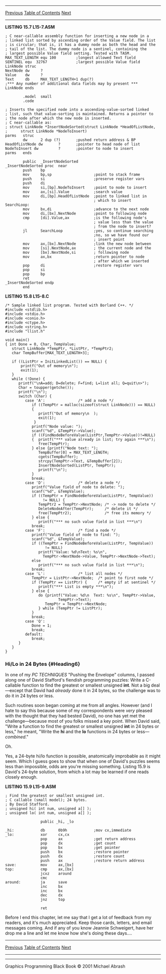   ------------------------ --------------------------------- --------------------
  [Previous](15-03.html)   [Table of Contents](index.html)   [Next](16-01.html)
  ------------------------ --------------------------------- --------------------

**LISTING 15.7 L15-7.ASM**

    ; C near-callable assembly function for inserting a new node in a
    ; linked list sorted by ascending order of the Value field. The list
    ; is circular; that is, it has a dummy node as both the head and the
    ; tail of the list. The dummy node is a sentinel, containing the
    ; largest possible Value field setting. Tested with TASM.
    MAX_TEXT_LENGTH equ 100         ;longest allowed Text field
    SENTINEL equ  32767             ;largest possible Value field
    LinkNode struc
    NextNode dw     ?
    Value    dw     ?
    Text     db     MAX_TEXT_LENGTH+1 dup(?)
    ;*** Any number of additional data fields may by present ***
    LinkNode ends

            .model  small
            .code

    ; Inserts the specified node into a ascending-value-sorted linked
    ; list, such that value-sorting is maintained. Returns a pointer to
    ; the node after which the new node is inserted.
    ; C near-callable as:
    ; struct LinkNode *InsertNodeSorted(struct LinkNode *HeadOfListNode,
    ;      struct LinkNode *NodeToInsert)
    parms   struc
            dw      2 dup (?)       ;pushed return address & BP
    HeadOfListNode dw       ?       ;pointer to head node of list
    NodeToInsert dw         ?       ;pointer to node to insert
    parms   ends

            public  _InsertNodeSorted
    _InsertNodeSorted proc  near
            push    bp
            mov     bp,sp                   ;point to stack frame
            push    si                      ;preserve register vars
            push    di
            mov     si,[bp].NodeToInsert    ;point to node to insert
            mov     ax,[si].Value           ;search value
            mov     di,[bp].HeadOfListNode  ;point to linked list in
                                            ; which to insert
    SearchLoop:
            mov     bx,di                   ;advance to the next node
            mov     di,[bx].NextNode        ;point to following node
            cmp     [di].Value,ax           ;is the following node's
                                            ; value less than the value
                                            ; from the node to insert?
            jl      SearchLoop              ;yes, so continue searching
                                            ;no, so we have found our
                                            ; insert point
            mov     ax,[bx].NextNode        ;link the new node between
            mov     [si].NextNode,ax        ; the current node and the
            mov     [bx].NextNode,si        ; following node
            mov     ax,bx                   ;return pointer to node
                                            ; after which we inserted
            pop     di                      ;restore register vars
            pop     si
            pop     bp
            ret
    _InsertNodeSorted endp
            end

**LISTING 15.8 L15-8.C**

    /* Sample linked list program. Tested with Borland C++. */
    #include <stdlib.h>
    #include <stdio.h>
    #include <conio.h>
    #include <ctype.h>
    #include <string.h>
    #include "llist.h"

    void main()
    { int Done = 0, Char, TempValue;
       struct LinkNode *TempPtr, *ListPtr, *TempPtr2;
       char TempBuffer[MAX_TEXT_LENGTH+3];

       if ((ListPtr = InitLinkedList()) == NULL) {
           printf("Out of memory\n");
           exit(1);
       }
       while (!Done) {
          printf("\nA=add; D=delete; F=find; L=list all; Q=quit\n>");
          Char = toupper(getche());
          printf("\n");
          switch (Char) {
             case 'A':               /* add a node */
                if ((TempPtr = malloc(sizeof(struct LinkNode))) == NULL)
                {
                   printf("Out of memory\n  );
                   exit(1);
                 }
                printf("Node value: ");
                scanf("%d", &TempPtr->Value);
                if ((FindNodeBeforeValue(ListPtr,TempPtr->Value))!=NULL)
                {  printf("*** value already in list; try again ***\n");
                   free(TempPtr);
                } else {printf("Node text: ");
                   TempBuffer[0] = MAX_TEXT_LENGTH;
                   cgets(TempBuffer);
                   strcpy(TempPtr->Text, &TempBuffer[2]);
                   InsertNodeSorted(ListPtr, TempPtr);
                   printf("\n");
                }
                break;
             case 'D':               /* delete a node */
                printf("Value field of node to delete: ");
                scanf("%d", &TempValue);
                if ((TempPtr = FindNodeBeforeValue(ListPtr, TempValue))
                     != NULL) {
                   TempPtr2 = TempPtr->NextNode; /* -> node to delete */
                   DeleteNodeAfter(TempPtr);     /* delete it */
                   free(TempPtr2);               /* free its memory */
                } else {
                   printf("*** no such value field in list ***\n")
                break;
             case 'F':               /* find a node */
                printf("Value field of node to find: ");
                scanf("%d", &TempValue);
                if ((TempPtr = FindNodeBeforeValue(ListPtr, TempValue))
                      != NULL)
                   printf("Value: %d\nText: %s\n",
                     TempPtr->NextNode->Value, TempPtr->NextNode->Text);
                else
                   printf("*** no such value field in list ***\n");
                break;
             case 'L':               /* list all nodes */
                TempPtr = ListPtr->NextNode;  /* point to first node */
                if (TempPtr == ListPtr) {     /* empty if at sentinel */
                   printf("*** List is empty ***\n");
                } else {
                   do {printf("Value: %d\n  Text: %s\n", TempPtr->Value,
                            TempPtr->Text);
                      TempPtr = TempPtr->NextNode;
                   } while (TempPtr != ListPtr);
                }
                break;
             case 'Q':
                Done = 1;
                break;
             default:
                break;
          }
       }
    }

### Hi/Lo in 24 Bytes {#Heading6}

In one of my *PC TECHNIQUES* "Pushing the Envelope" columns, I passed
along one of David Stafford's fiendish programming puzzles: Write a
C-callable function to find the greatest or smallest unsigned **int**.
Not a big deal—except that David had *already* done it in 24 bytes, so
the challenge was to do it in 24 bytes or less.

Such routines soon began coming at me from all angles. However (and I
hate to say this because some of my correspondents were *very* pleased
with the thought that they had bested David), no one has yet met the
challenge—because most of you folks missed a key point. When David said,
"Write a function to find the greatest or smallest unsigned **int** in
24 bytes or less," he meant, "Write the **hi** and the **lo** functions
in 24 bytes or less—*combined*."

Oh.

Yes, a 24-byte hi/lo function is possible, anatomically improbable as it
might seem. Which I guess goes to show that when one of David's puzzles
seems less than impossible, odds are you're missing something. Listing
15.9 is David's 24-byte solution, from which a lot may be learned if one
reads closely enough.

**LISTING 15.9 L15-9.ASM**

    ; Find the greatest or smallest unsigned int.
    ; C callable (small model); 24 bytes.
    ; By David Stafford.
    ; unsigned hi( int num, unsigned a[] );
    ; unsigned lo( int num, unsigned a[] );

                    public _hi, _lo

    _hi:            db      0b9h            ;mov cx,immediate
    _lo:            xor     cx,cx
                    pop     ax              ;get return address
                    pop     dx              ;get count
                    pop     bx              ;get pointer
                    push    bx              ;restore pointer
                    push    dx              ;restore count
                    push    ax              ;restore return address
    save:           mov     ax,[bx]
    top:            cmp     ax,[bx]
                    jcxz    around
                    cmc
    around:         ja      save
                    inc     bx
                    inc     bx
                    dec     dx
                    jnz     top

                    ret

Before I end this chapter, let me say that I get a lot of feedback from
my readers, and it's much appreciated. Keep those cards, letters, and
email messages coming. And if any of you know Jeannie Schweigert, have
her drop me a line and let me know how she's doing these days....

  ------------------------ --------------------------------- --------------------
  [Previous](15-03.html)   [Table of Contents](index.html)   [Next](16-01.html)
  ------------------------ --------------------------------- --------------------

* * * * *

Graphics Programming Black Book © 2001 Michael Abrash
